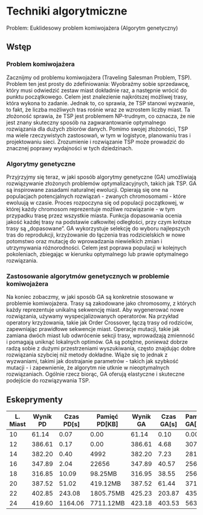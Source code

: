 # Techniki algorytmiczne

Problem: Euklidesowy problem komiwojażera (Algorytm genetyczny)

## Wstęp

### Problem komiwojażera

Zacznijmy od problemu komiwojażera (Traveling Salesman Problem, TSP). Problem ten jest prosty do zdefiniowania: Wyobraźmy sobie sprzedawcę, który musi odwiedzić zestaw miast dokładnie raz, a następnie wrócić do punktu początkowego. Celem jest znalezienie najkrótszej możliwej trasy, która wykona to zadanie. Jednak to, co sprawia, że TSP stanowi wyzwanie, to fakt, że liczba możliwych tras rośnie wraz ze wzrostem liczby miast. Ta złożoność sprawia, że TSP jest problemem NP-trudnym, co oznacza, że nie jest znany skuteczny sposób na zagwarantowanie optymalnego rozwiązania dla dużych zbiorów danych. Pomimo swojej złożoności, TSP ma wiele rzeczywistych zastosowań, w tym w logistyce, planowaniu tras i projektowaniu sieci. Zrozumienie i rozwiązanie TSP może prowadzić do znacznej poprawy wydajności w tych dziedzinach.

### Algorytmy genetyczne

Przyjrzyjmy się teraz, w jaki sposób algorytmy genetyczne (GA) umożliwiają rozwiązywanie złożonych problemów optymalizacyjnych, takich jak TSP. GA są inspirowane zasadami naturalnej ewolucji. Opierają się one na populacjach potencjalnych rozwiązań - zwanych chromosomami - które ewoluują w czasie. Proces rozpoczyna się od populacji początkowej, w której każdy chromosom reprezentuje możliwe rozwiązanie - w tym przypadku trasę przez wszystkie miasta. Funkcja dopasowania ocenia jakość każdej trasy na podstawie całkowitej odległości, przy czym krótsze trasy są „dopasowane”. GA wykorzystuje selekcję do wyboru najlepszych tras do reprodukcji, krzyżowanie do łączenia tras rodzicielskich w nowe potomstwo oraz mutację do wprowadzania niewielkich zmian i utrzymywania różnorodności. Celem jest poprawa populacji w kolejnych pokoleniach, zbiegając w kierunku optymalnego lub prawie optymalnego rozwiązania.

### Zastosowanie algorytmów genetycznych w problemie komiwojażera​

Na koniec zobaczmy, w jaki sposób GA są konkretnie stosowane w problemie komiwojażera. Trasy są zakodowane jako chromosomy, z których każdy reprezentuje unikalną sekwencję miast. Aby wygenerować nowe rozwiązania, używamy wyspecjalizowanych operatorów. Na przykład operatory krzyżowania, takie jak Order Crossover, łączą trasy od rodziców, zapewniając prawidłowe sekwencje miast. Operacje mutacji, takie jak zamiana dwóch miast lub odwrócenie sekcji trasy, wprowadzają zmienność i pomagają uniknąć lokalnych optimów. GA są potężne, ponieważ dobrze radzą sobie z dużymi przestrzeniami wyszukiwania, często znajdując dobre rozwiązania szybciej niż metody dokładne. Wiąże się to jednak z wyzwaniami, takimi jak dostrajanie parametrów - takich jak szybkość mutacji - i zapewnienie, że algorytm nie utknie w nieoptymalnych rozwiązaniach. Ogólnie rzecz biorąc, GA oferują elastyczne i skuteczne podejście do rozwiązywania TSP.

## Eskeprymenty

| L. Miast | Wynik PD | Czas PD[s] | Pamięć PD[KB] | Wynik GA | Czas GA[s] | Pamięć GA[KB] | Generacje GA |
| -------- | -------- | ---------- | ------------- | -------- | ---------- | ------------- | ------------ |
| 10       | 61.14    | 0.07       | 0.00          | 61.14    | 0.10       | 0.00          | 10           |
| 12       | 386.61   | 0.17       | 0.00          | 386.61   | 4.68       | 3072          | 70           |
| 14       | 382.20   | 0.40       | 4992          | 382.20   | 7.23       | 2816          | 80           |
| 16       | 347.89   | 2.04       | 22656         | 347.89   | 40.57      | 2560          | 320          |
| 18       | 316.85   | 10.09      | 98.25MB       | 316.95   | 38.55      | 2560          | 260          |
| 20       | 387.52   | 51.02      | 419.12MB      | 387.52   | 61.44      | 3712          | 280          |
| 22       | 402.85   | 243.08     | 1805.75MB     | 425.23   | 203.87     | 4352          | 400          |
| 24       | 419.60   | 1164.06    | 7711.12MB     | 423.18   | 403.53     | 5632          | 450          |
